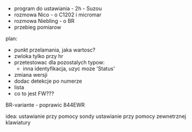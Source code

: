 - program do ustawiania - 2h - Suzou
- rozmowa Nico - o C1202 i micromar
- rozmowa Niebling - o BR
- przebieg pomiarow


plan:
- punkt przelamania, jaka wartosc?
- zwloka tylko przy hr
- przetestowac dla pozostalych typow:
	- inna identyfikacja, uzyc moze 'Status'
- zmiana wersji
- dodac detekcje po numerze
- lista 
- co to jest FW???

BR-variante - poprawic
844EWR



idea:
ustawianie przy pomocy sondy
ustawianie przy pomocy zewnetrznej klawiatury
